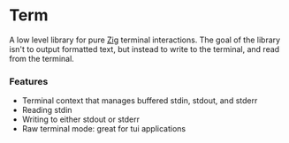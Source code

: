 # Term

A low level library for pure [Zig](https://github.com/ziglang/zig) terminal interactions. The goal of the library isn't to output formatted text, but instead to write to the terminal, and read from the terminal.

### Features

- Terminal context that manages buffered stdin, stdout, and stderr
- Reading stdin
- Writing to either stdout or stderr
- Raw terminal mode: great for tui applications
